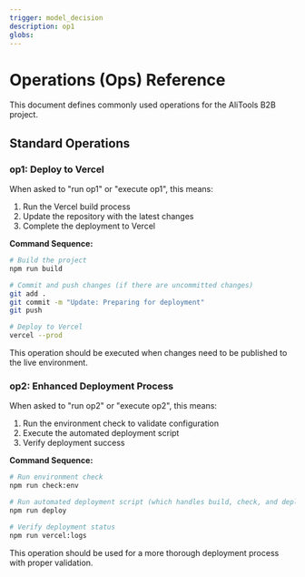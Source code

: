 ```yaml
---
trigger: model_decision
description: op1
globs: 
---
```

# Operations (Ops) Reference

This document defines commonly used operations for the AliTools B2B project.

## Standard Operations

### op1: Deploy to Vercel

When asked to "run op1" or "execute op1", this means:

1. Run the Vercel build process
2. Update the repository with the latest changes
3. Complete the deployment to Vercel

**Command Sequence:**
```bash
# Build the project
npm run build

# Commit and push changes (if there are uncommitted changes)
git add .
git commit -m "Update: Preparing for deployment"
git push

# Deploy to Vercel
vercel --prod
```

This operation should be executed when changes need to be published to the live environment.

### op2: Enhanced Deployment Process

When asked to "run op2" or "execute op2", this means:

1. Run the environment check to validate configuration
2. Execute the automated deployment script
3. Verify deployment success

**Command Sequence:**
```bash
# Run environment check
npm run check:env

# Run automated deployment script (which handles build, check, and deploy)
npm run deploy

# Verify deployment status
npm run vercel:logs
```

This operation should be used for a more thorough deployment process with proper validation.
